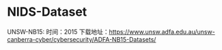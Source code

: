 # NIDS-Dataset
UNSW-NB15:
  时间：2015
  下载地址：https://www.unsw.adfa.edu.au/unsw-canberra-cyber/cybersecurity/ADFA-NB15-Datasets/
